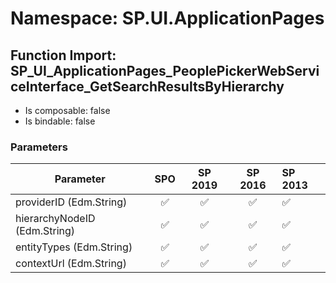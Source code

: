 # Namespace: SP.UI.ApplicationPages

## Function Import: SP_UI_ApplicationPages_PeoplePickerWebServiceInterface_GetSearchResultsByHierarchy

- Is composable: false
- Is bindable: false

### Parameters

Parameter | SPO | SP 2019 | SP 2016 | SP 2013
----------|:---:|:-------:|:-------:|:-------
providerID (Edm.String) | ✅ | ✅ | ✅ | ✅
hierarchyNodeID (Edm.String) | ✅ | ✅ | ✅ | ✅
entityTypes (Edm.String) | ✅ | ✅ | ✅ | ✅
contextUrl (Edm.String) | ✅ | ✅ | ✅ | ✅
